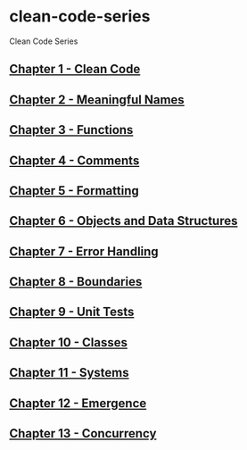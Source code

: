 # clean-code-series
Clean Code Series

## [Chapter 1 -  Clean Code](chapter-01.md)
## [Chapter 2 -  Meaningful Names](chapter-02.md)
## [Chapter 3 - Functions](chapter-03.md)
## [Chapter 4 - Comments](chapter-04.md)
## [Chapter 5 - Formatting](chapter-05.md)
## [Chapter 6 - Objects and Data Structures](chapter-06.md)
## [Chapter 7 - Error Handling](chapter-07.md)
## [Chapter 8 - Boundaries](chapter-08.md)
## [Chapter 9 - Unit Tests](chapter-09.md)
## [Chapter 10 - Classes](chapter-10.md)
## [Chapter 11 - Systems](chapter-11.md)
## [Chapter 12 - Emergence](chapter-12.md)
## [Chapter 13 - Concurrency](chapter-13.md)

